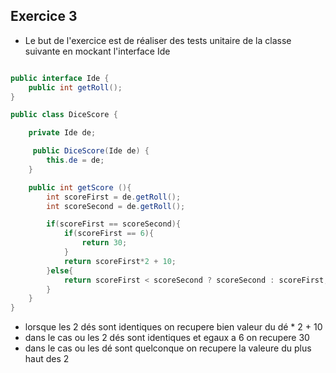 ## Exercice 3

- Le but de l'exercice est de réaliser des tests unitaire de la classe suivante en mockant l'interface Ide

```java

public interface Ide {
    public int getRoll();
}

public class DiceScore {

    private Ide de;

     public DiceScore(Ide de) {
        this.de = de;
    }

    public int getScore (){
        int scoreFirst = de.getRoll();
        int scoreSecond = de.getRoll();

        if(scoreFirst == scoreSecond){
            if(scoreFirst == 6){
                return 30;
            }
            return scoreFirst*2 + 10;
        }else{
            return scoreFirst < scoreSecond ? scoreSecond : scoreFirst;
        }
    }
}

```

- lorsque les 2 dés sont identiques on recupere bien valeur du dé * 2 + 10
- dans le cas ou les 2 dés sont identiques et egaux a 6 on recupere 30
- dans le cas ou les dé sont quelconque on recupere la valeure du plus haut des 2